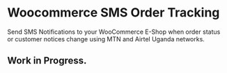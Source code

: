 # Woocommerce SMS Order Tracking

Send SMS Notifications to your WooCommerce E-Shop when order status or customer notices change using MTN and Airtel Uganda networks.

## Work in Progress.
